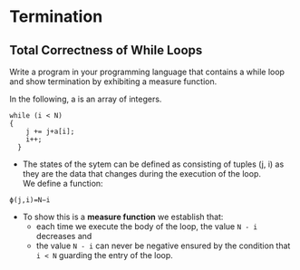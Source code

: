 # Termination

## Total Correctness of While Loops

Write a program in your programming language that contains a while loop
and show termination by exhibiting a measure function.

In the following, a is an array of integers.

```
while (i < N) 
{										
	j += j+a[i];										
	i++;
  }
``` 

* The states of the sytem can be defined as consisting of tuples (j, i)
as they are the data that changes during the execution of the loop.  
We define a function:

```
ϕ(j,i)=N−i
```

* To show this is a **measure function** we establish that:
	* each time we execute the body of the loop, the value `N - i` 
	decreases and
	* the value `N - i` can never be negative ensured by the 
	condition that `i < N` guarding the entry of the loop.
	



